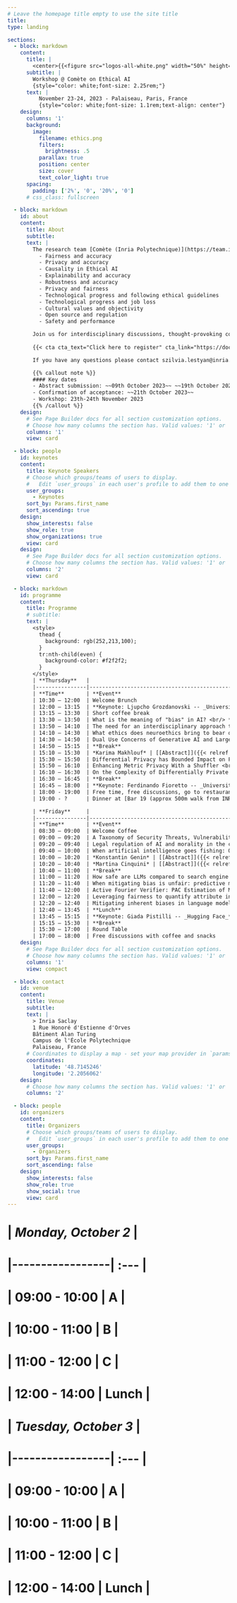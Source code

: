 ```yaml
---
# Leave the homepage title empty to use the site title
title:
type: landing

sections:
  - block: markdown
    content:
      title: |
        <center>{{<figure src="logos-all-white.png" width="50%" height="50%">}}</center>
      subtitle: |
        Workshop @ Comète on Ethical AI
        {style="color: white;font-size: 2.25rem;"}
      text: |
          November 23-24, 2023 - Palaiseau, Paris, France
          {style="color: white;font-size: 1.1rem;text-align: center"}
    design:
      columns: '1'
      background:
        image: 
          filename: ethics.png
          filters:
            brightness: .5
          parallax: true
          position: center
          size: cover
          text_color_light: true
      spacing:
        padding: ['2%', '0', '20%', '0']
      # css_class: fullscreen

  - block: markdown
    id: about
    content:
      title: About
      subtitle: 
      text: |
        The research team [Comète (Inria Polytechnique)](https://team.inria.fr/Comete/) is launching a call for proposals for a 2 days workshop on **Ethical Artificial Intelligence**, that will take place on 23th-24th November 2023. For this second session, we focus on the **intrinsic trade-offs** that lie at the heart of Ethical AI. As we observe encouraging progress in domains such as **Fairness, Privacy, Explainability, and Robustness**, we also see tensions between different goals of Ethical AI. The goal of this Workshop is to have a higher-level overview of the challenges and achievements of trying to satisfy multiple desiderata of Ethical AI at once. We seek to bring together researchers from diverse disciplines in computer science, social sciences, law, and industry practitioners. The possible topics include, but are not limited to trade-offs between:
          - Fairness and accuracy
          - Privacy and accuracy
          - Causality in Ethical AI
          - Explainability and accuracy
          - Robustness and accuracy
          - Privacy and fairness
          - Technological progress and following ethical guidelines
          - Technological progress and job loss
          - Cultural values and objectivity
          - Open source and regulation
          - Safety and performance

        Join us for interdisciplinary discussions, thought-provoking conversations, knowledge-sharing, and friendly coffee breaks :). Last but not the least, the workshop is getting famous for French gourmet dinner for the participants!
        
        {{< cta cta_text="Click here to register" cta_link="https://docs.google.com/forms/d/e/1FAIpQLSc8_ifqA8GsnqDTKG8hXoviVBWJvqQ8_-aV2cwUrXmmjWo0jA/viewform?usp=sf_link">}}

        If you have any questions please contact szilvia.lestyan@inria.fr.

        {{% callout note %}}
        #### Key dates
        - Abstract submission: ~~09th October 2023~~ ~~19th October 2023~~
        - Confirmation of acceptance: ~~21th October 2023~~
        - Workshop: 23th-24th November 2023
        {{% /callout %}}
    design:
      # See Page Builder docs for all section customization options.
      # Choose how many columns the section has. Valid values: '1' or '2'.
      columns: '1'
      view: card

  - block: people
    id: keynotes
    content:
      title: Keynote Speakers
      # Choose which groups/teams of users to display.
      #   Edit `user_groups` in each user's profile to add them to one or more of these groups.
      user_groups:
        - Keynotes
      sort_by: Params.first_name
      sort_ascending: true
    design:
      show_interests: false
      show_role: true
      show_organizations: true
      view: card        
    design:
      # See Page Builder docs for all section customization options.
      # Choose how many columns the section has. Valid values: '1' or '2'.
      columns: '2'
      view: card

  - block: markdown
    id: programme
    content:
      title: Programme
      # subtitle: 
      text: |
        <style>
          thead {
            background: rgb(252,213,100);
          }
          tr:nth-child(even) {
            background-color: #f2f2f2;
          }
        </style>
        | **Thursday**   |                                                                    ||
        |----------------|--------------------------------------------------------------------|-|
        | **Time**       | **Event**                                                          ||
        | 10:30 – 12:00  | Welcome Brunch                                                     ||
        | 12:00 – 13:15  | **Keynote: Ljupcho Grozdanovski -- _University of Liège_** <br/> **The Explanations One Needs for the Explanations One Gives: Thoughts on the Epistemic Link between Explainable AI and Causal (Evidentiary) Explanations under the EU’s AI Liability Regulation** | [[Abstract]]({{< relref "authors/ljupcho" >}}) |
        | 13:15 – 13:30  | Short coffee break                                                 ||
        | 13:30 – 13:50  | What is the meaning of "bias" in AI? <br/> *Ambre Davat* -- *GRESEC / Chaire Ethique & IA (Institut MIAI)*    | [[Abstract]]({{< relref "../presentations/ambre-davat" >}})|
        | 13:50 – 14:10  | The need for an interdisciplinary approach to AI research Developing a research ethics framework for AI <br/> *Anais Resseguier* -- *Trilateral Research* | [[Abstract]]({{< relref "../presentations/anais-resseguier" >}})|
        | 14:10 – 14:30  | What ethics does neuroethics bring to bear on the issue of convergence of AI and neurosciences? <br/> *Tabouy Laure* -- *Universite Paris-Saclay, CESP INSERM U1018* | [[Abstract]]({{< relref "../presentations/tabouy-laure" >}})|
        | 14:30 – 14:50  | Dual Use Concerns of Generative AI and Large Language Models <br/> *Laurynas Adomaitis* -- *CEA/Saclay* | [[Abstract]]({{< relref "../presentations/laurynas-adomaiti" >}})|
        | 14:50 – 15:15  | **Break**                                                              ||
        | 15:10 – 15:30  | *Karima Makhlouf* | [[Abstract]]({{< relref "../presentations/karima-makhlouf" >}}) |
        | 15:30 – 15:50  | Differential Privacy has Bounded Impact on Fairness in Classification <br/> *Michaël Perrot*  -- *Inria* | [[Abstract]]({{< relref "../presentations/michael-perrot" >}}) |
        | 15:50 – 16:10  | Enhancing Metric Privacy With a Shuffler <br/> *Andreas Athanasiou* -- *PhD Researcher at INRIA,  PhD Student École polytechnique* | [[Abstract]]({{< relref "../presentations/andreas-athanasiou" >}}) |
        | 16:10 – 16:30  | On the Complexity of Differentially Private Best-Arm Identification with Fixed Confidence <br/> *Achraf Azize* -- *Inria* | [[Abstract]]({{< relref "../presentations/achraf-azize" >}}) |
        | 16:30 – 16:45  | **Break**                                                              ||
        | 16:45 – 18:00  | **Keynote: Ferdinando Fioretto -- _University of Virginia_** <br/> **Privacy and Fairness in Societal Systems** | [[Abstract]]({{< relref "authors/fioretto" >}}) |
        | 18:00 - 19:00  | Free time, free discussions, go to restaurant                      ||
        | 19:00 - ?      | Dinner at [Bar 19 (approx 500m walk from INRIA building)](https://maps.app.goo.gl/1EjQ7LiPJ4dPM2ow5)            ||

        | **Friday**     |                                                         ||
        |----------------|---------------------------------------------------------|-|
        | **Time**       | **Event**                                               ||
        | 08:30 – 09:00  | Welcome Coffee                                          ||
        | 09:00 – 09:20  | A Taxonomy of Security Threats, Vulnerabilities, and Controls of AI Systems <br/> *Yusuke Kawamoto* -- *AIST* | [[Abstract]]({{< relref "../presentations/yusuke-kawamoto" >}}) |
        | 09:20 – 09:40  | Legal regulation of AI and morality in the context of natural law and legal positivism <br/> *Arturas Grumulaitis* -- *Vilnius University* | [[Abstract]]({{< relref "../presentations/arturas-grumulaitis" >}}) |
        | 09:40 – 10:00  | When artificial intelligence goes fishing: On the importance of complete and representative training data of AI-driven competition law enforcement <br/> *Jerome De Cooman* -- *University of Liege* | [[Abstract]]({{< relref "../presentations/jerome-cooman" >}}) |
        | 10:00 – 10:20  | *Konstantin Genin* | [[Abstract]]({{< relref "../presentations/konstantin-genin" >}}) |
        | 10:20 – 10:40  | *Martina Cinquini* | [[Abstract]]({{< relref "../presentations/martina-cinquini" >}}) |
        | 10:40 – 11:00  | **Break**                                                   ||
        | 11:00 – 11:20  | How safe are LLMs compared to search engine autocompletions? A bias check-up <br/> *Alina Leidinger* -- *University of Amsterdam* | [[Abstract]]({{< relref "../presentations/alina-leidinger" >}}) |
        | 11:20 – 11:40  | When mitigating bias is unfair: predictive multiplicity in algorithmic fairness <br/> *Thibault Laugel* -- *AXA* | [[Abstract]]({{< relref "../presentations/thibault-laugel" >}}) |
        | 11:40 – 12:00  | Active Fourier Verifier: PAC Estimation of Model Properties with Influence Functions and Fourier Representations <br/> *Ayoub Ajarra* -- *Inria Lille - Scool* | [[Abstract]]({{< relref "../presentations/ayoub-ajarra" >}}) |
        | 12:00 – 12:20  | Leveraging fairness to quantify attribute inference attacks success <br/> *Jan Aalmoes* -- *INSA Lyon* | [[Abstract]]({{< relref "../presentations/jan-aalmoes" >}}) |
        | 12:20 – 12:40  | Mitigating inherent biases in language models by reinforcement learning <br/> *Miguel Couceiro* -- *Université de Lorraine, CNRS, LORIA* | [[Abstract]]({{< relref "../presentations/miguel-couceiro" >}}) |
        | 12:40 – 13:45  | **Lunch**                                                   ||
        | 13:45 – 15:15  | **Keynote: Giada Pistilli -- _Hugging Face_** <br/> **Conversational AI Ethics: Philosophy and Real-World Case Studies** | [[Abstract]]({{< relref "authors/giada" >}}) |
        | 15:15 – 15:30  | **Break**                                                  ||
        | 15:30 – 17:00  | Round Table                                             ||
        | 17:00 – 18:00  | Free discussions with coffee and snacks                 ||
    design:
      # See Page Builder docs for all section customization options.
      # Choose how many columns the section has. Valid values: '1' or '2'.
      columns: '1'
      view: compact

  - block: contact
    id: venue
    content:
      title: Venue
      subtitle:
      text: |
        > Inria Saclay  
        1 Rue Honoré d'Estienne d'Orves  
        Bâtiment Alan Turing  
        Campus de l'École Polytechnique  
        Palaiseau, France
      # Coordinates to display a map - set your map provider in `params.yaml`
      coordinates:
        latitude: '48.7145246'
        longitude: '2.2056062'
    design:
      # Choose how many columns the section has. Valid values: '1' or '2'.
      columns: '2'

  - block: people
    id: organizers
    content:
      title: Organizers
      # Choose which groups/teams of users to display.
      #   Edit `user_groups` in each user's profile to add them to one or more of these groups.
      user_groups:
        - Organizers
      sort_by: Params.first_name
      sort_ascending: false
    design:
      show_interests: false
      show_role: true
      show_social: true
      view: card
---
```



# <style>
# thead {
#   background-color: rgb(252,205,77,.7);
# }
# # tr:nth-child(even) {
# #   background-color: #b2b2b2!important;
# #   color: #f4f4f4!important;
# # }
# </style>

# | *Monday, October 2*     |
# |-----------------| :---    |
# | 09:00 - 10:00   | A       |
# | 10:00 - 11:00   | B       |
# | 11:00 - 12:00   | C       |
# | 12:00 - 14:00   | Lunch   |

# | *Tuesday, October 3*       |
# |-----------------| :---    |
# | 09:00 - 10:00   | A       |
# | 10:00 - 11:00   | B       |
# | 11:00 - 12:00   | C       |
# | 12:00 - 14:00   | Lunch   |
